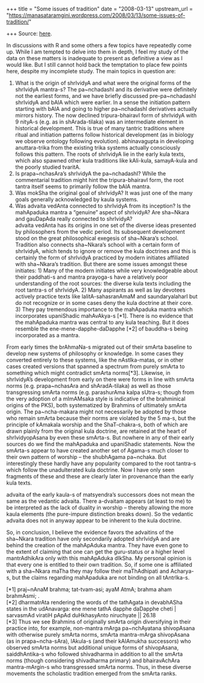+++
title = "Some issues of tradition"
date = "2008-03-13"
upstream_url = "https://manasataramgini.wordpress.com/2008/03/13/some-issues-of-tradition/"

+++
Source: [here](https://manasataramgini.wordpress.com/2008/03/13/some-issues-of-tradition/).

In discussions with R and some others a few topics have repeatedly come up. While I am tempted to delve into them in depth, I feel my study of the data on these matters is inadequate to present as definitive a view as I would like. But I still cannot hold back the temptation to place few points here, despite my incomplete study. The main topics in question are:  
1) What is the origin of shrIvidyA and what were the original forms of the shrIvidyA mantra-s? The pa\~nchadashI and its derivative were definitely not the earliest forms, and we have briefly discussed pre-pa\~nchadashI shrIvidyA and bAlA which were earlier. In a sense the initiation pattern starting with bAlA and going to higher pa\~nchadashI derivatives actually mirrors history. The now declined tripura-bhairavI form of shrIvidyA with 9 nityA-s (e.g. as in shArada-tilaka) was an intermediate element in historical development. This is true of many tantric traditions where ritual and initiation patterns follow historical development (as in biology we observe ontology following evolution). abhinavagupta in developing anuttara-trika from the existing trika systems actually consciously follows this pattern. The roots of shrIvidyA lie in the early kula texts, which also spawned other kula traditions like kAli-kula, samayA-kula and the poorly studied tvaritA.  
2) Is prapa\~nchasAra’s shrIvidyA the pa\~nchadashI? While the commentarial tradition might hint the tripura-bhairavI form, the root tantra itself seems to primarily follow the bAlA mantra.  
3) Was mokSha the original goal of shrIvidyA? It was just one of the many goals generally acknowledged by kaula systems.  
4) Was advaita vedAnta connected to shrIvidyA from its inception? Is the mahApaduka mantra a “genuine” aspect of shrIvidyA? Are sha\~Nkara and gauDapAda really connected to shrIvidyA?  
advaita vedAnta has its origins in one set of the diverse ideas presented by philosophers from the vedic period. Its subsequent development stood on the great philosophical exegesis of sha\~Nkara’s school. Tradition also connects sha\~Nkara’s school with a certain form of shrIvidyA, which tends to ignore or remove the kula doctrines and this is certainly the form of shrIvidyA practiced by modern initiates affiliated with sha\~Nkara’s tradition. But there are some issues amongst these initiates: 1) Many of the modern initiates while very knowledgeable about their paddhati-s and mantra prayoga-s have a relatively poor understanding of the root sources: the diverse kula texts including the root tantra-s of shrIvidyA. 2) Many aspirants as well as lay devotees actively practice texts like lalitA-sahasranAmaM and saundaryalaharI but do not recognize or in some cases deny the kula doctrine at their core. 3) They pay tremendous importance to the mahApaduka mantra which incorporates upaniShadic mahAvAkya-s \[\*1\]. There is no evidence that the mahApaduka mantra was central to any kula teaching. But it does resemble the ene-mene-dapphe-daDapphe \[\*2\] of bauddha-s being incorporated as a mantra.

From early times the brAhmaNa-s migrated out of their smArta baseline to develop new systems of philosophy or knowledge. In some cases they converted entirely to these systems, like the nAstIka-matas, or in other cases created versions that spanned a spectrum from purely smArta to something which might contradict smArta norms\[\*3\]. Likewise, in shrIvidyA’s development from early on there were forms in line with smArta norms (e.g. prapa\~nchasAra and shAradA-tilaka) as well as those transgressing smArta norms (e.g. parashurAma kalpa sUtra-s; though from the very adoption of a mImAMsaka style is indicative of the brahminical origins of the PKS), both systematized by Brahmins of ultimately smArta origin. The pa\~ncha-makara might not necessarily be adopted by those who remain smArta because their norms are violated by the 5 ma-s, but the principle of kAmakala worship and the ShaT-chakra-s, both of which are drawn plainly from the original kula doctrine, are retained at the heart of shrIvidyopAsana by even these smArta-s. But nowhere in any of their early sources do we find the mahApaduka and upaniShadic statements. Now the smArta-s appear to have created another set of Agama-s much closer to their own pattern of worship – the shubhAgama pa\~nchaka. But interestingly these hardly have any popularity compared to the root tantra-s which follow the unadulterated kula doctrine. Now I have only seen fragments of these and these are clearly later in provenance than the early kula texts.

advaita of the early kaula-s of matsyendra’s successors does not mean the same as the vedantic advaita. There a-dvaitam appears (at least to me) to be interpreted as the lack of duality in worship – thereby allowing the more kaula elements (the pure-impure distinction breaks down). So the vedantic advaita does not in anyway appear to be inherent to the kula doctrine.

So, in conclusion, I believe the evidence favors the advaitins of the sha\~Nkara tradition have only secondarily adopted shrIvidyA and are behind the creation of the mahApAduka mantra. They have even gone to the extent of claiming that one can get the guru-status or a higher level mantrAdhikAra only with this mahApAduka dIkSha. My personal opinion is that every one is entitled to their own tradition. So, if some one is affiliated with a sha\~Nkara maTha they may follow their maThAdhipati and Acharya-s, but the claims regarding mahApaduka are not binding on all tAntrIka-s.

\[\*1\] praj\~nAnaM brahma; tat-tvam-asi; ayaM AtmA; brahma aham brahmAsmi; .  
\[\*2\] dharmatrAta rendering the words of the tathAgata in devabhASha states in the udAnavarga: ene mene tathA dapphe daDapphe cheti \| sarvasmAd viratiH pApAd duHkhasyAnto niruchyate \|\| 26.18  
\[\*3\] Thus we see Brahmins of originally smArta origin diversifying in their practice into, for example, non-mantra mArga pa\~nchAyatana shivopAsana with otherwise purely smArta norms, smArta mantra-mArga shivopAsana (as in prapa\~ncha-sAra), lAkula-s (and their kAlAmukha successors) who observed smArta norms but additional unique forms of shivopAsana, saiddhAntika-s who followed shivadharma in addition to all the smArta norms (though considering shivadharma primary) and bhairavAchAra mantra-mArgin-s who transgressed smArta norms. Thus, in these diverse movements the scholastic tradition emerged from the smArta ranks.

